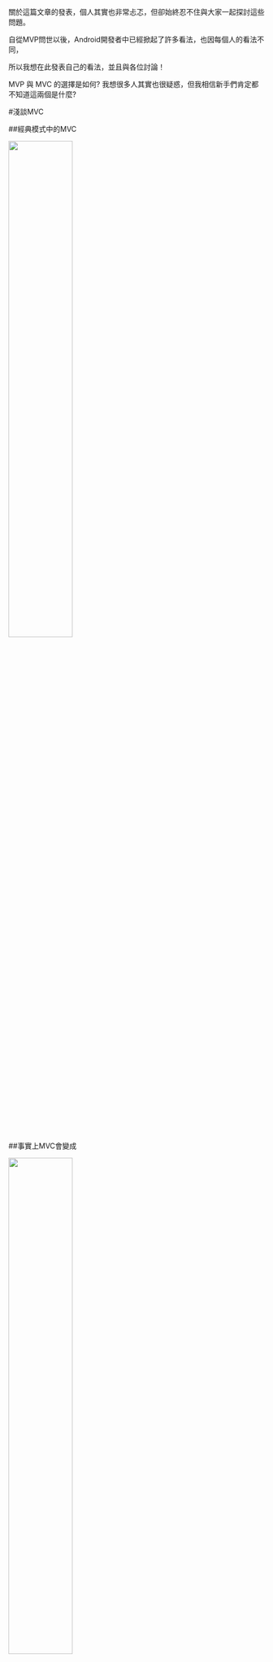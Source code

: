 關於這篇文章的發表，個人其實也非常忐忑，但卻始終忍不住與大家一起探討這些問題。

自從MVP問世以後，Android開發者中已經掀起了許多看法，也因每個人的看法不同，

所以我想在此發表自己的看法，並且與各位討論！

MVP 與 MVC 的選擇是如何? 我想很多人其實也很疑惑，但我相信新手們肯定都不知道這兩個是什麼?

#淺談MVC

##經典模式中的MVC

<img src="https://googledrive.com/host/0B5fOJF9g7N2STDVhVEU0d2paZW8" width="50%" height="50%">

##事實上MVC會變成

<img src="https://googledrive.com/host/0B5fOJF9g7N2SeWs2T1RLVlRjN1k" width="50%" height="50%">

大家應該可以看到第二張圖中的虛線，沒錯，我們MVC通常會變成這樣，因為當我們Model完成時，該如何溝通View?

除非我們讓View也可讓Model溝通，但這卻又不符合MVC的初始原則，也造就了現在許多人對於MVC的說法各種不一。

我也只能夠確定一點，MVC這一詞只會越來越亂，因為許多工程師都有自己對於MVC的看法。

#淺談MVP

<img src="https://googledrive.com/host/0B5fOJF9g7N2SMGE3ZVZhaDNIZ2M" width="50%" height="50%">

MVP其實就是由MVC所演變而來，從圖上可知道，View與Model靠著Presenter做溝通，兩者間並無法直接溝通，

這樣的架構好處就是，當Model修改時，只要我們最後的數據型態是相同的，View就不需要修改。

在Android方面，Activity(Fragment)可以稱為是Controller、View，兩者都是，如果使用MVC這種模式，

我認為對於程式的撰寫是非常不易的，因此也認為MVP的架構對於Android，是相對有利的。

#為什麼要使用

不論MVP與MVC兩者間都會讓程式上較於複雜，但如果理解這些模式的人，應該會更加容易明白這些位置的作用。
也因為如此，這兩種架構都不適用於小型程式，畢竟只有大量的程式碼，才能夠讓他們發揮真正的作用。

1. 模組、介面權責劃分明顯
2. 模組可重複使用
3. 增加靈活性
4. 降低依賴性

#MVP的使用方法

###建立Presenter與Model的監聽器，內容數據取決於我們想要怎樣的內容。

```java
public interface OnFindItemListener {
    void onFindItem(ArrayList<Integer> integers); // 假設我們要取得Integer數值的List
}
```

##Model

###建立Model要傳數值回OnFindItemListener的Interactor

```java
public interface FindItemInteractor {
    void onFind(OnFindItemListener onFindItemListener);
}
```

###建立我們運算取得數據的方法

```java
public class FindItemInteractorImpl implements FindItemInteractor {

    @Override
    public void onFind(OnFindItemListener onFindItemListener) {
        onFindItemListener.onFindItem(findIntegers()); //回傳ArrayList<Integer>
    }

    private ArrayList<Integer> findIntegers() {

        ArrayList<Integer> integers = new ArrayList<>();

        for(int i = 0 ; i < 10 ; i++) {
            integers.add(i);
        }

        return integers;
    }
}
```

##View

###與Presenter建立溝通，也是獲取數據的功能

```java
public interface FindItemView {
    void setItem(ArrayList<Integer> integers); //基本上跟OnFindItemListener是一樣的
}
```

##Presenter

###建立我們主要的Presenter

```java
public interface FindItemPresenter {
    void onStartFind(); //這邊可以算是命令，當我onStartFind可以做些事
}
```

###Presenter應用

```java
public class FindItemPresenterImpl implements FindItemPresenter, OnFindItemListener {

    private FindItemView findItemView;
    private FindItemInteractor findItemInteractor;

    public FindItemPresenterImpl(FindItemView findItemView) {
        this.findItemView = findItemView;
        findItemInteractor = new FindItemInteractorImpl();
    }

    @Override
    public void onStartFind() {
        findItemInteractor.onFind(this); //當onFind啟動時，也代表FindItemInteractorImpl開始運算
    }

    @Override
    public void onFindItem(ArrayList<Integer> integers) {
        findItemView.setItem(integers); //使用View將數據回傳
    }
```

###Activity使用Presenter獲取我們想要的數據

```java
public class MainActivity extends AppCompatActivity implements FindItemView {

		//為了讓我們可以監聽到FindItemView所回傳的數據，所以需要implements FindItemView
    
    //宣告一個Presenter
    private FindItemPresenter findItemPresenter;

    @Override
    protected void onCreate(Bundle savedInstanceState) {
        super.onCreate(savedInstanceState);
        setContentView(R.layout.activity_main);

        initButton();

        findItemPresenter = new FindItemPresenterImpl(this); //new Presenter應用
    }

    private void initButton() {

        Button button = (Button) findViewById(R.id.button);
        button.setOnClickListener(new View.OnClickListener() {
            @Override
            public void onClick(View v) {
            //如上述所說，這可以算是一個命令，Activity請求Presenter使用onStartFind方法。
                findItemPresenter.onStartFind(); 
            }
        });

    }

		//當Model完成運算後，會將數據經由Presenter傳回至View
    @Override
    public void setItem(ArrayList<Integer> integers) {

        TextView textView = (TextView) findViewById(R.id.textView);
        textView.setText("Find " + integers.size() + " item.");

    }
}
```
#[完整專案下載](https://github.com/Kuan-Wei-Kuo/ExampleMVP)

#結語

這篇文章就到此結束了，對於這些設計模式，我們有時候其實很難抉擇與確實的實現，

因此只能說，先把View分出來，在來考慮Model。

殘念...
